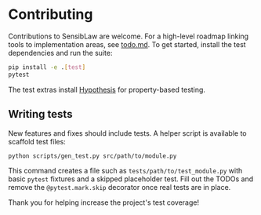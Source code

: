 # Contributing

Contributions to SensibLaw are welcome. For a high-level roadmap linking tools
to implementation areas, see [todo.md](todo.md). To get started, install the
test dependencies and run the suite:

```bash
pip install -e .[test]
pytest
```

The test extras install [Hypothesis](https://hypothesis.readthedocs.io/) for property-based testing.

## Writing tests

New features and fixes should include tests. A helper script is available to
scaffold test files:

```bash
python scripts/gen_test.py src/path/to/module.py
```

This command creates a file such as `tests/path/to/test_module.py` with basic
`pytest` fixtures and a skipped placeholder test. Fill out the TODOs and remove
the `@pytest.mark.skip` decorator once real tests are in place.

Thank you for helping increase the project's test coverage!

